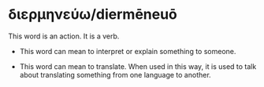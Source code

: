 # διερμηνεύω/diermēneuō
This word is an action. It is a verb.

* This word can mean to interpret or explain something to someone. 

* This word can mean to translate. When used in this way, it is used to talk about translating something from one language to another.
